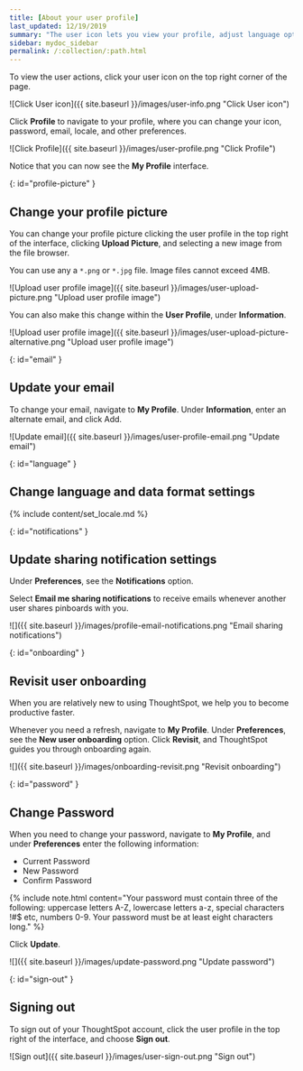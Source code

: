 ```yaml
---
title: [About your user profile]
last_updated: 12/19/2019
summary: "The user icon lets you view your profile, adjust language options, specify notification preferences, revisit onboarding, or sign out of ThoughtSpot."
sidebar: mydoc_sidebar
permalink: /:collection/:path.html
---
```

To view the user actions, click your user icon on the top right corner of the page.

 ![Click User icon]({{ site.baseurl }}/images/user-info.png "Click User icon")

Click **Profile** to navigate to your profile, where you can change your icon, password, email, locale, and other  preferences.  

![Click Profile]({{ site.baseurl }}/images/user-profile.png "Click Profile")

Notice that you can now see the **My Profile** interface.

{: id="profile-picture" }
## Change your profile picture

You can change your profile picture clicking the user profile in the top right of the interface, clicking **Upload Picture**, and selecting a new image from the file browser.

You can use any a `*.png` or `*.jpg` file. Image files cannot exceed 4MB.

![Upload user profile image]({{ site.baseurl }}/images/user-upload-picture.png "Upload user profile image")

You can also make this change within the **User Profile**, under **Information**.

![Upload user profile image]({{ site.baseurl }}/images/user-upload-picture-alternative.png "Upload user profile image")


{: id="email" }
## Update your email ##

To change your email, navigate to **My Profile**. Under **Information**, enter an alternate email, and click Add.

![Update email]({{ site.baseurl }}/images/user-profile-email.png "Update email")


{: id="language" }
## Change language and data format settings ##
{% include content/set_locale.md %}

{: id="notifications" }
## Update sharing notification settings

Under **Preferences**, see the **Notifications** option.

Select **Email me sharing notifications** to receive emails whenever another user shares pinboards with you.

![]({{ site.baseurl }}/images/profile-email-notifications.png "Email sharing notifications")

{: id="onboarding" }
## Revisit user onboarding ##

When you are relatively new to using ThoughtSpot, we help you to become productive faster.

Whenever you need a refresh, navigate to **My Profile**. Under **Preferences**, see the **New user onboarding** option. Click **Revisit**, and ThoughtSpot guides you through onboarding again.

![]({{ site.baseurl }}/images/onboarding-revisit.png "Revisit onboarding")

{: id="password" }
## Change Password ##

When you need to change your password, navigate to **My Profile**, and under **Preferences** enter the following information:
  - Current Password
  - New Password
  - Confirm Password

  {% include note.html content="Your password must contain three of the following: uppercase letters A-Z, lowercase letters a-z, special characters !#$ etc, numbers 0-9. Your password must be at least eight characters long." %}

Click **Update**.

  ![]({{ site.baseurl }}/images/update-password.png "Update password")

{: id="sign-out" }
## Signing out ##

To sign out of your ThoughtSpot account, click the user profile in the top right of the interface, and choose **Sign out**.

![Sign out]({{ site.baseurl }}/images/user-sign-out.png "Sign out")
